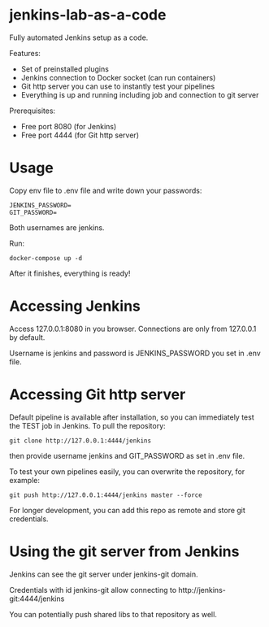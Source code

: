 # jenkins-lab-as-a-code

Fully automated Jenkins setup as a code.

Features:
- Set of preinstalled plugins
- Jenkins connection to Docker socket (can run containers)
- Git http server you can use to instantly test your pipelines
- Everything is up and running including job and connection to git server

Prerequisites:
- Free port 8080 (for Jenkins)
- Free port 4444 (for Git http server)

# Usage

Copy env file to .env file and write down your passwords:
```
JENKINS_PASSWORD=
GIT_PASSWORD=
```

Both usernames are jenkins.

Run:
```
docker-compose up -d
```

After it finishes, everything is ready!

# Accessing Jenkins

Access 127.0.0.1:8080 in you browser. Connections are only from 127.0.0.1 by default.

Username is jenkins and password is JENKINS_PASSWORD you set in .env file.

# Accessing Git http server

Default pipeline is available after installation, so you can immediately test the TEST job in Jenkins.
To pull the repository:
```
git clone http://127.0.0.1:4444/jenkins
```
then provide username jenkins and GIT_PASSWORD as set in .env file.

To test your own pipelines easily, you can overwrite the repository, for example:
```
git push http://127.0.0.1:4444/jenkins master --force
```

For longer development, you can add this repo as remote and store git credentials.

# Using the git server from Jenkins
Jenkins can see the git server under jenkins-git domain.

Credentials with id jenkins-git allow connecting to http://jenkins-git:4444/jenkins

You can potentially push shared libs to that repository as well.
